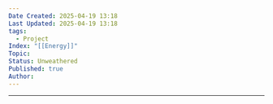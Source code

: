 ```yaml
---
Date Created: 2025-04-19 13:18
Last Updated: 2025-04-19 13:18
tags:
  - Project
Index: "[[Energy]]"
Topic: 
Status: Unweathered
Published: true
Author:
---
```

---

